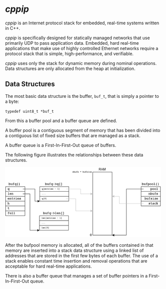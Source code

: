 # *cppip*

*cppip* is an Internet protocol stack for embedded, real-time systems
written in C++.

*cppip* is specifically designed for statically managed networks that
use primarily UDP to pass application data.  Embedded, hard real-time
applications that make use of highly controlled Ethernet networks require
a protocol stack that is simple, high-performance, and verifiable.

*cppip* uses only the stack for dynamic memory during nominal operations.
Data structures are only allocated from the heap at initialization.

## Data Structures

The most basic data structure is the buffer, `buf_t`, that is simply
a pointer to a byte:

`typedef uint8_t *buf_t`

From this a buffer pool and a buffer queue are defined.

A buffer pool is a contiguous segment of memory that has been divided
into a contiguous list of fixed size buffers that are managed as a stack.

A buffer queue is a First-In-First-Out queue of buffers.

The following figure illustrates the relationships between these
data structures.

<p align="center"><img src="doc/bufs.png"></p>

After the bufpool memory is allocated, all of the buffers contained in
that memory are inserted into a stack data structure using a linked list
of addresses that are stored in the first few bytes of each buffer.
The use of a stack enables constant time insertion and removal operations
that are acceptable for hard real-time applications.

There is also a buffer queue that manages a set of buffer pointers in a
First-In-First-Out queue.
